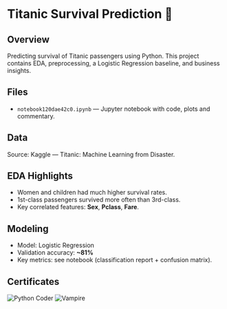 # Titanic Survival Prediction 🚢

## Overview
Predicting survival of Titanic passengers using Python. This project contains EDA, preprocessing, a Logistic Regression baseline, and business insights.

## Files
- `notebook120dae42c0.ipynb` — Jupyter notebook with code, plots and commentary.


## Data
Source: Kaggle — Titanic: Machine Learning from Disaster.

## EDA Highlights
- Women and children had much higher survival rates.
- 1st-class passengers survived more often than 3rd-class.
- Key correlated features: **Sex**, **Pclass**, **Fare**.

## Modeling
- Model: Logistic Regression
- Validation accuracy: **~81%**
- Key metrics: see notebook (classification report + confusion matrix).

## Certificates
![Python Coder](Certificates/Python%20Coder.png)
![Vampire](Certificates/Vampire.png)
